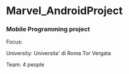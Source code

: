 # Marvel_AndroidProject

### Mobile Programming project

Focus:

University: Universita' di Roma Tor Vergata

Team: 4 people
